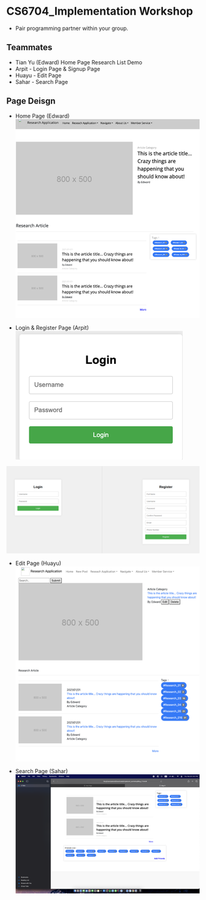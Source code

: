# CS6704_Implementation Workshop

- Pair programming partner within your group.

## Teammates

- Tian Yu (Edward) Home Page Research List Demo
- Arpit - Login Page & Signup Page
- Huayu - Edit Page
- Sahar - Search Page 

## Page Deisgn

- Home Page (Edward)
![avatar](/Design%20Page%20/Edward_Research%20Home%20Page.png)

- Login & Register Page (Arpit)
![avatar](/Design%20Page%20/Arpit_login%20Page.png)

![avatar](/Design%20Page%20/Arpit_Register%20Page.png)

- Edit Page (Huayu)
![avatar](/Design%20Page%20/Huayu_other.png)

- Search Page (Sahar)
![avatar](/Design%20Page%20/Sahar_Search%20Page.png)
